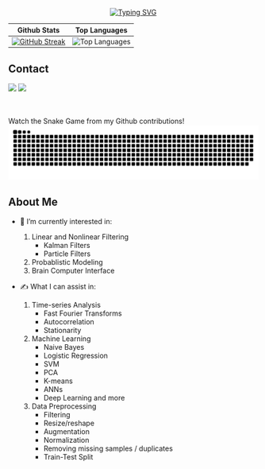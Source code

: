 <p align="center">
  <a href="https://git.io/typing-svg"><img src="https://readme-typing-svg.demolab.com?font=Fira+Code&size=30&duration=2000&pause=1000&color=F797EB&background=FFF9F900&center=true&vCenter=true&multiline=true&repeat=false&random=false&width=435&height=100&lines=my+name+is+markus!;and+i+love+data+%F0%9F%93%88" alt="Typing SVG" /></a>
</p>

| Github Stats | Top Languages |
| --- | --- |
| [![GitHub Streak](http://github-readme-streak-stats.herokuapp.com?user=mlmulv&theme=dark&background=000000)](https://git.io/streak-stats) | ![Top Languages](https://github-readme-stats.vercel.app/api/top-langs/?username=mlmulv&langs_count=16&theme=dracula) |


## Contact 
<div> 
  <a href="https://www.linkedin.com/in/markus-mulvihill-6549961a0/" target="_blank"><img src="https://img.shields.io/badge/-LinkedIn-%230077B5?style=for-the-badge&logo=linkedin&logoColor=white" target="_blank"></a> 
  <a href = "mailto: markusmulvihill1103@gmail.com"><img src="https://img.shields.io/badge/-Gmail-%23333?style=for-the-badge&logo=gmail&logoColor=white" target="_blank"></a>
 </br>
</br>
<div>

</br>


Watch the Snake Game from my Github contributions!
![Snake animation](https://raw.githubusercontent.com/mlmulv/mlmulv/output/github-contribution-grid-snake-dark.svg)
<!--
**mlmulv/mlmulv** is a ✨ _special_ ✨ repository because its `README.md` (this file) appears on your GitHub profile.

Here are some ideas to get you started:
-->
## About Me
- 🌱 I’m currently interested in:
  1. Linear and Nonlinear Filtering
     * Kalman Filters
     * Particle Filters
  2. Probablistic Modeling
  3. Brain Computer Interface
  
- ✍️ What I can assist in:
  1. Time-series Analysis
     * Fast Fourier Transforms
     * Autocorrelation
     * Stationarity
  2. Machine Learning
      * Naive Bayes
      * Logistic Regression
      * SVM
      * PCA
      * K-means
      * ANNs
      * Deep Learning and more
  3. Data Preprocessing
     * Filtering
     * Resize/reshape
     * Augmentation
     * Normalization
     * Removing missing samples / duplicates
     * Train-Test Split
  
 



